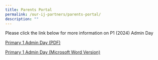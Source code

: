 ```yaml
---
title: Parents Portal
permalink: /our-ij-partners/parents-portal/
description: ""
---
```

Please click the link below for more information on P1 (2024) Admin Day

[Primary 1 Admin Day (PDF)](/files/primary%201%20-%20admin%20day%20information.pdf)

[Primary 1 Admin Day (Microsoft Word Version)](https://file.go.gov.sg/p1adminday2024.docx)